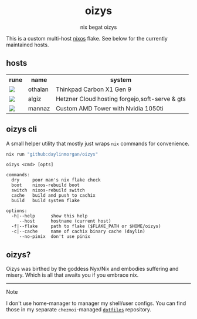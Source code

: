 <div align="center">
<h1>oizys</h1>
<p>nix begat oizys</p>
</div>

This is a custom multi-host [nixos](https://nixos.org) flake.
See below for the currently maintained hosts.

## hosts

<table>
  <tr>
    <th>rune</th>
    <th>name</th>
    <th>system</th>
  </tr>
<tr>
  <td><img src="https://upload.wikimedia.org/wikipedia/commons/7/70/Runic_letter_othalan.svg"></td>
  <td>othalan</td>
  <td>Thinkpad Carbon X1 Gen 9</td>
</tr>
<tr>
  <td><img src="https://upload.wikimedia.org/wikipedia/commons/d/df/Runic_letter_algiz.svg"></td>
  <td>algiz</td>
  <td>Hetzner Cloud hosting forgejo,soft-serve & gts</td>
</tr>
<tr>
  <td><img src="https://upload.wikimedia.org/wikipedia/commons/5/57/Runic_letter_mannaz.svg"></td>
  <td>mannaz</td>
  <td>Custom AMD Tower with Nvidia 1050ti</td>
</tr>
</table>



## oizys cli

A small helper utility that mostly just wraps `nix` commands for convenience.

```sh
nix run "github:daylinmorgan/oizys"
```

```
oizys <cmd> [opts]

commands:
  dry     poor man's nix flake check
  boot    nixos-rebuild boot
  switch  nixos-rebuild switch
  cache   build and push to cachix
  build   build system flake

options:
  -h|--help      show this help
     --host      hostname (current host)
  -f|--flake     path to flake ($FLAKE_PATH or $HOME/oizys)
  -c|--cache     name of cachix binary cache (daylin)
     --no-pinix  don't use pinix
```

## oizys?

Oizys was birthed by the goddess Nyx/Nix and embodies suffering and misery. Which is all that awaits you if you embrace nix.

---

> [!NOTE]
> I don't use home-manager to manager my shell/user configs. You can find those in my separate `chezmoi`-managed [`dotfiles`](https://git.dayl.in/daylin/dotfiles) repository.

